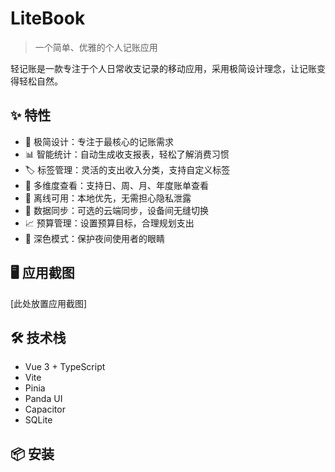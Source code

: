 # LiteBook

> 一个简单、优雅的个人记账应用

轻记账是一款专注于个人日常收支记录的移动应用，采用极简设计理念，让记账变得轻松自然。

## ✨ 特性

- 🎯 极简设计：专注于最核心的记账需求
- 📊 智能统计：自动生成收支报表，轻松了解消费习惯
- 🏷️ 标签管理：灵活的支出收入分类，支持自定义标签
- 📅 多维度查看：支持日、周、月、年度账单查看
- 📱 离线可用：本地优先，无需担心隐私泄露
- 🔄 数据同步：可选的云端同步，设备间无缝切换
- 📈 预算管理：设置预算目标，合理规划支出
- 🌙 深色模式：保护夜间使用者的眼睛

## 🖥 应用截图

[此处放置应用截图]

## 🛠 技术栈

- Vue 3 + TypeScript
- Vite
- Pinia
- Panda UI
- Capacitor
- SQLite

## 📦 安装
